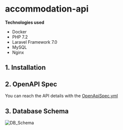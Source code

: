 # accommodation-api

**Technologies used**
- Docker
- PHP 7.2
- Laravel Framework 7.0
- MySQL
- Nginx 


## 1. Installation

## 2. OpenAPI Spec
You can reach the API details with the [OpenApiSpec.yml](https://github.com/umutbaris/accommodation-api/blob/main/OpenApiSpec.yml)


## 3. Database Schema
![DB_Schema](https://user-images.githubusercontent.com/22750208/123304008-194f4b80-d527-11eb-8663-0f90195b3f42.png)
